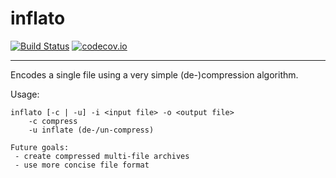 # inflato

[![Build Status](https://travis-ci.org/quantumcheese/inflato.svg?branch=cliKit)](https://travis-ci.org/quantumcheese/inflato) [![codecov.io](https://codecov.io/gh/quantumcheese/inflato/branch/master/graphs/badge.svg)](https://codecov.io/gh/quantumcheese/inflato/branch/cliKit)

----------

Encodes a single file using a very simple (de-)compression algorithm.

Usage:

    inflato [-c | -u] -i <input file> -o <output file>
        -c compress
        -u inflate (de-/un-compress)

    Future goals:
     - create compressed multi-file archives
     - use more concise file format
